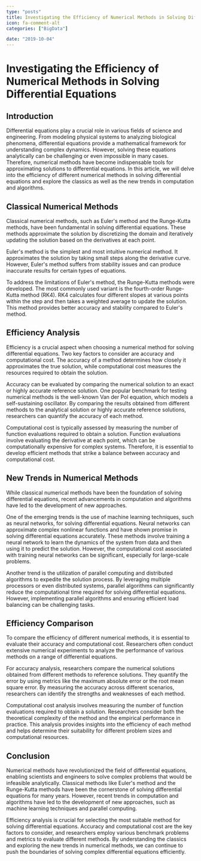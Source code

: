 ```yaml
---
type: "posts"
title: Investigating the Efficiency of Numerical Methods in Solving Differential Equations
icon: fa-comment-alt
categories: ["BigData"]

date: "2019-10-04"
---
```




# Investigating the Efficiency of Numerical Methods in Solving Differential Equations

## Introduction

Differential equations play a crucial role in various fields of science and engineering. From modeling physical systems to analyzing biological phenomena, differential equations provide a mathematical framework for understanding complex dynamics. However, solving these equations analytically can be challenging or even impossible in many cases. Therefore, numerical methods have become indispensable tools for approximating solutions to differential equations. In this article, we will delve into the efficiency of different numerical methods in solving differential equations and explore the classics as well as the new trends in computation and algorithms.

## Classical Numerical Methods

Classical numerical methods, such as Euler's method and the Runge-Kutta methods, have been fundamental in solving differential equations. These methods approximate the solution by discretizing the domain and iteratively updating the solution based on the derivatives at each point.

Euler's method is the simplest and most intuitive numerical method. It approximates the solution by taking small steps along the derivative curve. However, Euler's method suffers from stability issues and can produce inaccurate results for certain types of equations.

To address the limitations of Euler's method, the Runge-Kutta methods were developed. The most commonly used variant is the fourth-order Runge-Kutta method (RK4). RK4 calculates four different slopes at various points within the step and then takes a weighted average to update the solution. This method provides better accuracy and stability compared to Euler's method.

## Efficiency Analysis

Efficiency is a crucial aspect when choosing a numerical method for solving differential equations. Two key factors to consider are accuracy and computational cost. The accuracy of a method determines how closely it approximates the true solution, while computational cost measures the resources required to obtain the solution.

Accuracy can be evaluated by comparing the numerical solution to an exact or highly accurate reference solution. One popular benchmark for testing numerical methods is the well-known Van der Pol equation, which models a self-sustaining oscillator. By comparing the results obtained from different methods to the analytical solution or highly accurate reference solutions, researchers can quantify the accuracy of each method.

Computational cost is typically assessed by measuring the number of function evaluations required to obtain a solution. Function evaluations involve evaluating the derivative at each point, which can be computationally expensive for complex systems. Therefore, it is essential to develop efficient methods that strike a balance between accuracy and computational cost.

## New Trends in Numerical Methods

While classical numerical methods have been the foundation of solving differential equations, recent advancements in computation and algorithms have led to the development of new approaches.

One of the emerging trends is the use of machine learning techniques, such as neural networks, for solving differential equations. Neural networks can approximate complex nonlinear functions and have shown promise in solving differential equations accurately. These methods involve training a neural network to learn the dynamics of the system from data and then using it to predict the solution. However, the computational cost associated with training neural networks can be significant, especially for large-scale problems.

Another trend is the utilization of parallel computing and distributed algorithms to expedite the solution process. By leveraging multiple processors or even distributed systems, parallel algorithms can significantly reduce the computational time required for solving differential equations. However, implementing parallel algorithms and ensuring efficient load balancing can be challenging tasks.

## Efficiency Comparison

To compare the efficiency of different numerical methods, it is essential to evaluate their accuracy and computational cost. Researchers often conduct extensive numerical experiments to analyze the performance of various methods on a range of differential equations.

For accuracy analysis, researchers compare the numerical solutions obtained from different methods to reference solutions. They quantify the error by using metrics like the maximum absolute error or the root mean square error. By measuring the accuracy across different scenarios, researchers can identify the strengths and weaknesses of each method.

Computational cost analysis involves measuring the number of function evaluations required to obtain a solution. Researchers consider both the theoretical complexity of the method and the empirical performance in practice. This analysis provides insights into the efficiency of each method and helps determine their suitability for different problem sizes and computational resources.

## Conclusion

Numerical methods have revolutionized the field of differential equations, enabling scientists and engineers to solve complex problems that would be infeasible analytically. Classical methods like Euler's method and the Runge-Kutta methods have been the cornerstone of solving differential equations for many years. However, recent trends in computation and algorithms have led to the development of new approaches, such as machine learning techniques and parallel computing.

Efficiency analysis is crucial for selecting the most suitable method for solving differential equations. Accuracy and computational cost are the key factors to consider, and researchers employ various benchmark problems and metrics to evaluate different methods. By understanding the classics and exploring the new trends in numerical methods, we can continue to push the boundaries of solving complex differential equations efficiently.